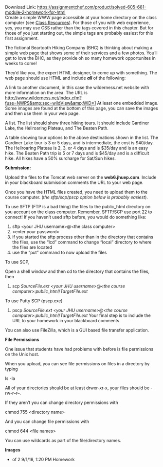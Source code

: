 Download Link: https://assignmentchef.com/product/solved-605-681-module-2-homework-for-html
<br>
Create a simple WWW page accessible at your home directory on the class computer (see <u>Class Resources</u>). For those of you with web experience, yes, you may use CSS rather than the tags covered in this chapter. But for those of you just starting out, the simple tags are probably easiest for this first assignment.

The fictional Beartooth Hiking Company (BHC) is thinking about making a simple web page that shows some of their services and a few photos. You’ll get to love the BHC, as they provide oh so many homework opportunites in weeks to come!

They’d like you, the expert HTML designer, to come up with something. The web page should use HTML and include <strong><em>all</em></strong> of the following:

A link to another document, in this case the wilderness.net website with more information on the area. The URL is http://www.wilderness.net/index.cfm?fuse=NWPS&amp;sec=wildView&amp;WID=1 At least one embedded image. Some images are found at the bottom of this page, you can save the images and then use them in your web page.

A list. The list should show three hiking tours. It should include Gardiner Lake, the Hellroaring Plateau, and The Beaten Path.

A table showing tour options to the above destinations shown in the list. The Gardiner Lake tour is 3 or 5 days, and is intermediate, the cost is $40/day. The Hellroaring Plateau is 2, 3, or 4 days and is $35/day and is an easy hike. The Beaten Path trip is 5 or 7 days and is $45/day and is a difficult hike. All hikes have a 50% surcharge for Sat/Sun hikes.

<strong>Submission:</strong>

Upload the files to the Tomcat web server on the <strong>web6.jhuep.com</strong>. Include in your blackboard submission comments the URL to your web page.

Once you have the HTML files created, you need to upload them to the course computer. (<em>the sftp/scp/pscp option below is probably easiest</em>).

To use SFTP (FTP is a bad thing) the files to the public_html directory on you account on the class computer. Remember, SFTP/SCP use port 22 to connect! If you haven’t used sftp before, you would do something like:

<ol>

 <li>sftp &lt;your JHU username&gt;@&lt;the class computer&gt;</li>

 <li>&lt;enter your password&gt;</li>

 <li>if you started the sftp process other than in the directory that contains the files, use the “lcd” command to change “local” directory to where the files are located</li>

 <li>use the “put” command to now upload the files</li>

</ol>

To use SCP,

Open a shell window and then cd to the directory that contains the files, then

<ol>

 <li>scp <em>SourceFile.ext &lt;your JHU username&gt;</em>@<em>&lt;the course computer&gt;</em>:<em>public_html</em>/<em>TargetFile.ext</em></li>

</ol>

To use Putty SCP (pscp.exe)

<ol>

 <li>pscp <em>SourceFile.ext &lt;your JHU username&gt;</em>@<em>&lt;the course computer&gt;</em>:<em>public_html</em>/<em>TargetFile.ext </em>Your final step is to include the URL to your homework in your blackboard comments.</li>

</ol>

You can also use FileZilla, which is a GUI based file transfer application.

<strong>File Permissions</strong>

One issue that students have had problems with before is file permissions on the Unix host.

When you upload, you can see file permissions on files in a directory by typing

ls -la

All of your directories should be at least drwxr-xr-x, your files should be -rw-r–r–.

If they aren’t you can change directory permissions with

chmod 755 &lt;directory name&gt;

And you can change file permissions with

chmod 644 &lt;file names&gt;

You can use wildcards as part of the file/directory names.

<strong>Images</strong>

<ul>

 <li>of 2 9/1/18, 1:20 PM Homework</li>

</ul>